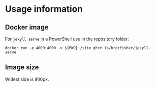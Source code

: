 # Usage information

## Docker image

For `jekyll serve` in a PowerShell use in the repository folder:

```
docker run -p 4000:4000 -v ${PWD}:/site ghcr.io/bretfisher/jekyll-serve
```

## Image size

Widest side is 800px.
